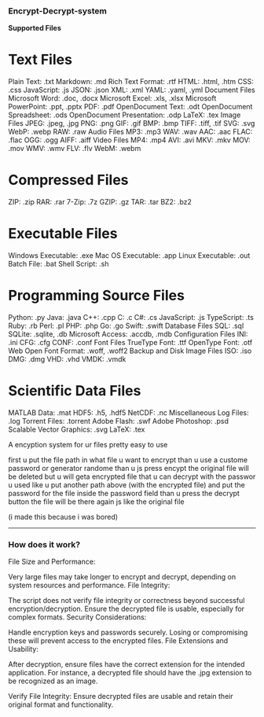 ### Encrypt-Decrypt-system ### 

**Supported Files**
# Text Files
Plain Text: .txt
Markdown: .md
Rich Text Format: .rtf
HTML: .html, .htm
CSS: .css
JavaScript: .js
JSON: .json
XML: .xml
YAML: .yaml, .yml
Document Files
Microsoft Word: .doc, .docx
Microsoft Excel: .xls, .xlsx
Microsoft PowerPoint: .ppt, .pptx
PDF: .pdf
OpenDocument Text: .odt
OpenDocument Spreadsheet: .ods
OpenDocument Presentation: .odp
LaTeX: .tex
Image Files
JPEG: .jpeg, .jpg
PNG: .png
GIF: .gif
BMP: .bmp
TIFF: .tiff, .tif
SVG: .svg
WebP: .webp
RAW: .raw
Audio Files
MP3: .mp3
WAV: .wav
AAC: .aac
FLAC: .flac
OGG: .ogg
AIFF: .aiff
Video Files
MP4: .mp4
AVI: .avi
MKV: .mkv
MOV: .mov
WMV: .wmv
FLV: .flv
WebM: .webm

# Compressed Files
ZIP: .zip
RAR: .rar
7-Zip: .7z
GZIP: .gz
TAR: .tar
BZ2: .bz2

# Executable Files
Windows Executable: .exe
Mac OS Executable: .app
Linux Executable: .out
Batch File: .bat
Shell Script: .sh

# Programming Source Files
Python: .py
Java: .java
C++: .cpp
C: .c
C#: .cs
JavaScript: .js
TypeScript: .ts
Ruby: .rb
Perl: .pl
PHP: .php
Go: .go
Swift: .swift
Database Files
SQL: .sql
SQLite: .sqlite, .db
Microsoft Access: .accdb, .mdb
Configuration Files
INI: .ini
CFG: .cfg
CONF: .conf
Font Files
TrueType Font: .ttf
OpenType Font: .otf
Web Open Font Format: .woff, .woff2
Backup and Disk Image Files
ISO: .iso
DMG: .dmg
VHD: .vhd
VMDK: .vmdk

# Scientific Data Files
MATLAB Data: .mat
HDF5: .h5, .hdf5
NetCDF: .nc
Miscellaneous
Log Files: .log
Torrent Files: .torrent
Adobe Flash: .swf
Adobe Photoshop: .psd
Scalable Vector Graphics: .svg
LaTeX: .tex

A encyption system for ur files pretty easy to use


first u put the file path in what file u want to encrypt than u use a custome password or generator randome than u js press encypt the original file will be deleted but u will geta encrypted file that u can decrypt with the passwor u used like u put another path above (with the encrypted file) and put the password for the file inside the password field than u press the decrypt button the file will be there again js like the original file 

(i made this because i was bored) 




____________________________________________________________________________________________________________________
### How does it work? 

File Size and Performance:

Very large files may take longer to encrypt and decrypt, depending on system resources and performance.
File Integrity:

The script does not verify file integrity or correctness beyond successful encryption/decryption. Ensure the decrypted file is usable, especially for complex formats.
Security Considerations:

Handle encryption keys and passwords securely. Losing or compromising these will prevent access to the encrypted files.
File Extensions and Usability:

After decryption, ensure files have the correct extension for the intended application. For instance, a decrypted file should have the .jpg extension to be recognized as an image.

Verify File Integrity: Ensure decrypted files are usable and retain their original format and functionality.


